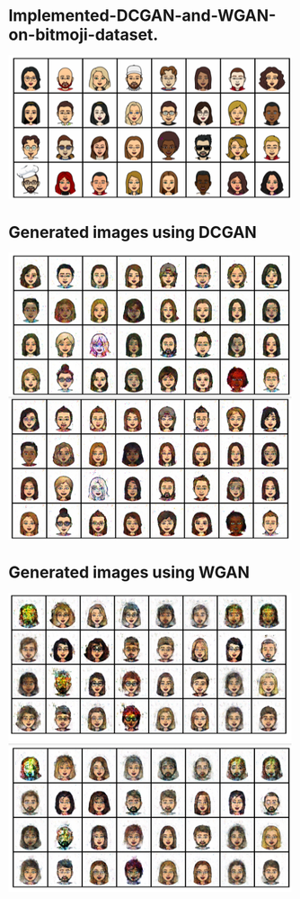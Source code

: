 # Implemented-DCGAN-and-WGAN-on-bitmoji-dataset.
<img src="https://github.com/indranarendra/Implemented-DCGAN-and-WGAN-on-bitmoji-dataset./blob/main/ganreal1.png"> 

# Generated images using DCGAN

<img src="https://github.com/indranarendra/Implemented-DCGAN-and-WGAN-on-bitmoji-dataset./blob/main/ganfake1.png">

<img src="https://github.com/indranarendra/Implemented-DCGAN-and-WGAN-on-bitmoji-dataset./blob/main/ganfake.png">



# Generated images using WGAN

<img src="https://github.com/indranarendra/Implemented-DCGAN-and-WGAN-on-bitmoji-dataset./blob/main/wganfake.png">

<img src="https://github.com/indranarendra/Implemented-DCGAN-and-WGAN-on-bitmoji-dataset./blob/main/wganfake1.png">
